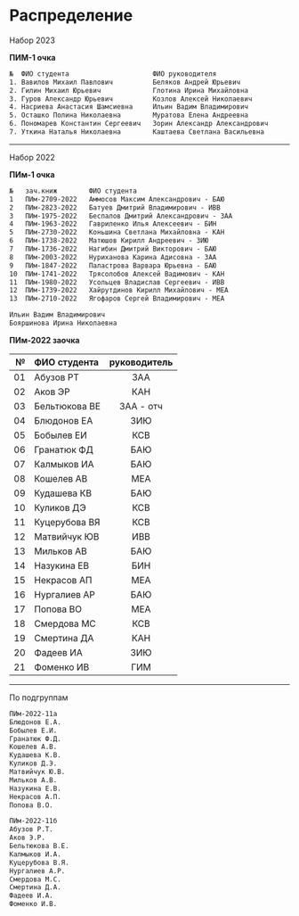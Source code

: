 # Распределение  

Набор 2023  

**ПИМ-1 очка**  

```txt
№  ФИО студента                     ФИО руководителя
1. Вавилов Михаил Павлович          Беляков Андрей Юрьевич
2. Гилин Михаил Юрьевич             Глотина Ирина Михайловна
3. Гуров Александр Юрьевич          Козлов Алексей Николаевич
4. Насриева Анастасия Шамсиевна     Ильин Вадим Владимирович
5. Осташко Полина Николаевна        Муратова Елена Андреевна
6. Пономарев Константин Сергеевич   Зорин Александр Александрович
7. Уткина Наталья Николаевна        Каштаева Светлана Васильевна
```  

---  

Набор 2022  

**ПИм-1 очка**  

```txt
№	зач.книж        ФИО студента
1	ПИм-2709-2022	Аммосов Максим Александрович - БАЮ
2	ПИм-2823-2022	Батуев Дмитрий Владимирович - ИВВ
3	ПИм-1975-2022	Беспалов Дмитрий Александрович - ЗАА
4	ПИм-1963-2022	Гавриленко Илья Алексеевич - БИН
5	ПИм-2730-2022	Коньшина Светлана Михайловна - КАН
6	ПИм-1738-2022	Матюшов Кирилл Андреевич - ЗИЮ
7	ПИм-1736-2022	Нагибин Дмитрий Викторович - БАЮ
8	ПИм-2003-2022	Нуриханова Карина Адисовна - ЗАА
9	ПИм-1847-2022	Паластрова Варвара Юрьевна - БАЮ
10	ПИм-1741-2022	Трясолобов Алексей Вадимович - КАН
11	ПИм-1980-2022	Усольцев Владислав Сергеевич - ИВВ
12	ПИм-1739-2022	Хайрутдинов Кирилл Михайлович - МЕА
13	ПИм-2710-2022	Ягофаров Сергей Владимирович - МЕА

Ильин Вадим Владимирович  
Бояршинова Ирина Николаевна  
```  

**ПИм-2022 заочка**  

| № | ФИО студента | руководитель |
|-:|:-|:-:|
01|Абузов РТ|ЗАА
02|Аков ЭР|КАН
03|Бельтюкова ВЕ|ЗАА - отч
04|Блюдонов ЕА|ЗИЮ
05|Бобылев ЕИ|КСВ
06|Гранатюк ФД|БАЮ
07|Калмыков ИА|БАЮ
08|Кошелев АВ|МЕА
09|Кудашева КВ|БАЮ
10|Куликов ДЭ|КСВ
11|Куцерубова ВЯ|КСВ
12|Матвийчук ЮВ|ИВВ
13|Мильков АВ|БАЮ
14|Назукина ЕВ|БИН
15|Некрасов АП|МЕА
16|Нургалиев АР|БАЮ
17|Попова ВО|МЕА
18|Смердова МС|КСВ
19|Смертина ДА|КАН
20|Фадеев ИА|ЗИЮ
21|Фоменко ИВ|ГИМ

---  

По подгруппам  

```txt
ПИм-2022-11а
Блюдонов Е.А.
Бобылев Е.И.
Гранатюк Ф.Д.
Кошелев А.В.
Кудашева К.В.
Куликов Д.Э.
Матвийчук Ю.В.
Мильков А.В.
Назукина Е.В.
Некрасов А.П.
Попова В.О.

ПИм-2022-11б
Абузов Р.Т.
Аков Э.Р.
Бельтюкова В.Е.
Калмыков И.А.
Куцерубова В.Я.
Нургалиев А.Р.
Смердова М.С.
Смертина Д.А.
Фадеев И.А.
Фоменко И.В.
```
